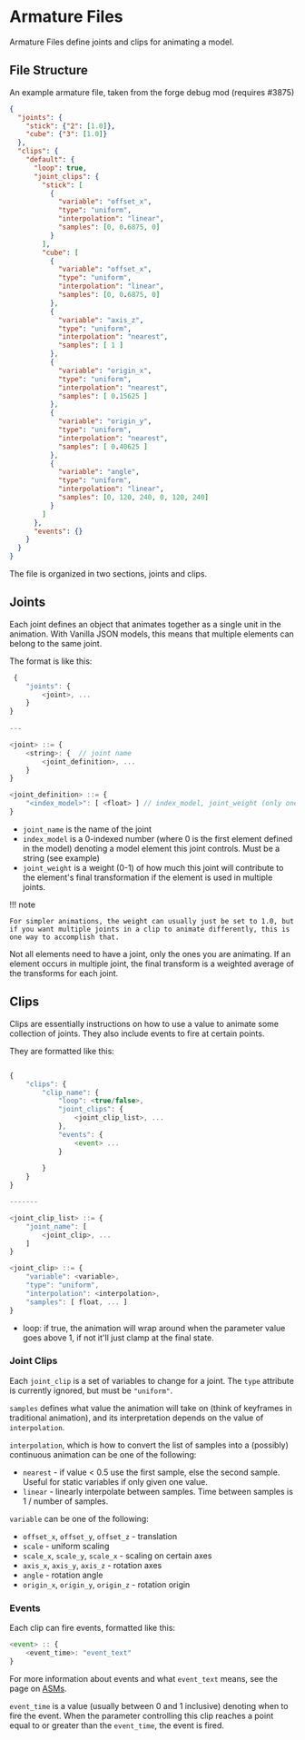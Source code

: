 Armature Files
==============

Armature Files define joints and clips for animating a model.

File Structure
----------------

An example armature file, taken from the forge debug mod (requires #3875)
```json
{
  "joints": {
    "stick": {"2": [1.0]},
    "cube": {"3": [1.0]}
  },
  "clips": {
    "default": {
      "loop": true,
      "joint_clips": {
        "stick": [
          {
            "variable": "offset_x",
            "type": "uniform",
            "interpolation": "linear",
            "samples": [0, 0.6875, 0]
          }
        ],
        "cube": [
          {
            "variable": "offset_x",
            "type": "uniform",
            "interpolation": "linear",
            "samples": [0, 0.6875, 0]
          },
          {
            "variable": "axis_z",
            "type": "uniform",
            "interpolation": "nearest",
            "samples": [ 1 ]
          },
          {
            "variable": "origin_x",
            "type": "uniform",
            "interpolation": "nearest",
            "samples": [ 0.15625 ]
          },
          {
            "variable": "origin_y",
            "type": "uniform",
            "interpolation": "nearest",
            "samples": [ 0.40625 ]
          },
          {
            "variable": "angle",
            "type": "uniform",
            "interpolation": "linear",
            "samples": [0, 120, 240, 0, 120, 240]
          }
        ]
      },
      "events": {}
    }
  }
}

```

The file is organized in two sections, joints and clips.

Joints
--------
Each joint defines an object that animates together as a single unit in the animation. With Vanilla JSON models, this means that multiple elements can belong to the same joint.

The format is like this:
```javascript
 {
    "joints": {
        <joint>, ...
    }
}
    
---

<joint> ::= {
    <string>: {  // joint name
        <joint_definition>, ...
    }
}

<joint_definition> ::= {
    "<index_model>": [ <float> ] // index_model, joint_weight (only one value expected in array)
}

```

- `joint_name` is the name of the joint
- `index_model` is a 0-indexed number (where 0 is the first element defined in the model) denoting a model element this joint controls. Must be a string (see example)
- `joint_weight` is a weight (0-1) of how much this joint will contribute to the element's final transformation if the element is used in multiple joints.

!!! note

	For simpler animations, the weight can usually just be set to 1.0, but if you want multiple joints in a clip to animate differently, this is one way to accomplish that.

Not all elements need to have a joint, only the ones you are animating.
If an element occurs in multiple joint, the final transform is a weighted average of the transforms for each joint.

Clips
-------

Clips are essentially instructions on how to use a value to animate some collection of joints.
They also include events to fire at certain points.

They are formatted like this:
```javascript

{
    "clips": {
        "clip_name": {
            "loop": <true/false>,
            "joint_clips": {
                <joint_clip_list>, ...
            },
            "events": {
                <event> ...
            }
            
        }
    }
}

-------

<joint_clip_list> ::= {
    "joint_name": [
        <joint_clip>, ...
    ]
}

<joint_clip> ::= {
    "variable": <variable>,
    "type": "uniform",
    "interpolation": <interpolation>,
    "samples": [ float, ... ]
}


```

- loop: if true, the animation will wrap around when the parameter value goes above 1, if not it'll just clamp at the final state.

### Joint Clips
Each `joint_clip` is a set of variables to change for a joint. The `type` attribute is currently ignored, but must be `"uniform"`.

`samples` defines what value the animation will take on (think of keyframes in traditional animation), and its interpretation depends on the value of `interpolation`.

`interpolation`, which is how to convert the list of samples into a (possibly) continuous animation can be one of the following:

 - `nearest` - if value < 0.5 use the first sample, else the second sample. Useful for static variables if only given one value.
 - `linear` - linearly interpolate between samples. Time between samples is 1 / number of samples.

`variable` can be one of the following:

- `offset_x`, `offset_y`, `offset_z` - translation
- `scale` - uniform scaling
- `scale_x`, `scale_y`, `scale_x` - scaling on certain axes
- `axis_x`, `axis_y`, `axis_z` - rotation axes
- `angle` - rotation angle
- `origin_x`, `origin_y`, `origin_z` - rotation origin

### Events

Each clip can fire events, formatted like this:
```javascript
<event> :: {
    <event_time>: "event_text"
}
```
For more information about events and what `event_text` means, see the page on [ASMs][asm].

`event_time` is a value (usually between 0 and 1 inclusive) denoting when to fire the event. When the parameter controlling this clip reaches a point equal to or greater than the `event_time`, the event is fired.

[asm]: asm.md

